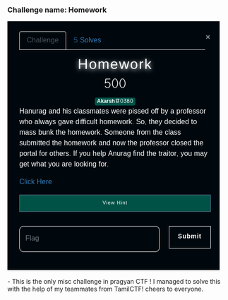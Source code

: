 ### Challenge name: Homework

<img src="https://raw.githubusercontent.com/kabilan1290/WebCTF/master/pragyan/Screenshot_2022-03-06_19-33-51.png">

<p>- This is the only misc challenge in pragyan CTF !  I managed to solve this with the help of my teammates from TamilCTF! cheers to everyone.</p>
